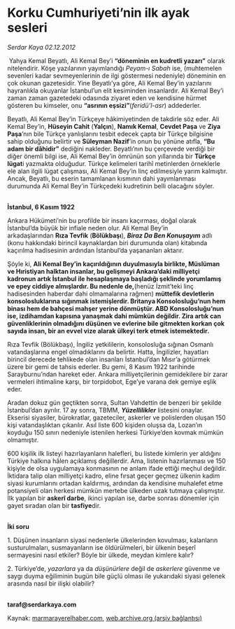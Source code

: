 # Korku Cumhuriyeti’nin ilk ayak sesleri

*Serdar Kaya 02.12.2012*

<div class="font-size-control" id="icerik" property="articleBody">
							<p></p><p>
	&nbsp;Yahya Kemal Beyatlı, Ali Kemal Bey’i&nbsp;<strong>“döneminin en kudretli yazarı”</strong>&nbsp;olarak nitelendirir. Köşe yazılarının yayımlandığı&nbsp;<em>Peyam-ı Sabah</em>&nbsp;ise, (muhtemelen sevenleri kadar sevmeyenlerinin de ilgi göstermesi nedeniyle) döneminin en çok okunan gazetesidir. Yine Beyatlı’ya göre, Ali Kemal Bey’in yazılarını hayranlıkla okuyanlar İstanbul’un elit kesiminden insanlardır. Ali Kemal Bey’i zaman zaman gazetedeki odasında ziyaret eden ve kendisine hürmet gösteren bu kimseler, onu&nbsp;<strong>“asrının eşsizi”</strong>(<em>feridü’l-asr</em>) addederler.</p>
<p>
	Beyatlı, Ali Kemal Bey’in Türkçeye hâkimiyetinden de takdirle söz eder. Ali Kemal Bey’in,&nbsp;<strong>Hüseyin Cahit</strong>&nbsp;(<strong>Yalçın</strong>),&nbsp;<strong>Namık Kemal</strong>,&nbsp;<strong>Cevdet Paşa</strong>&nbsp;ve&nbsp;<strong>Ziya Paşa</strong>’nın bile Türkçe yanlışlarını tesbit edecek çapta bir Türkçe bilgisine sahip olduğunu belirtir ve&nbsp;<strong>Süleyman Nazif</strong>’in onun bu yönüne atıfla,&nbsp;<strong>“Bu adam bir dâhidir”</strong>&nbsp;dediğini nakleder. Beyatlı’nın bu çerçevede verdiği bir diğer önemli bilgi ise, Ali Kemal Bey’in ömrünün son yıllarında bir&nbsp;<strong>Türkçe lügat</strong>i yazmakta olduğudur. Türkçe kelimeleri tarihî metinlerden örneklerle ele alan ilgili lügat çalışması, Ali Kemal Bey’in linç edilmesiyle yarım kalmıştır. Ancak, Beyatlı, bu eserin tamamlanan kısmının dahi yayımlanması durumunda Ali Kemal Bey’in Türkçedeki kudretinin belli olacağını söyler.</p>
<p>
	<strong><br>
	İstanbul, 6 Kasım 1922</strong></p>
<p>
	Ankara Hükümeti’nin bu profilde bir insanı kaçırması, doğal olarak İstanbul’da büyük bir infiale neden olur. Ali Kemal Bey’in arkadaşlarından&nbsp;<strong>Rıza Tevfik</strong>&nbsp;(<strong>Bölükbaşı</strong>),&nbsp;<strong><em>Biraz Da Ben Konuşayım</em></strong>&nbsp;adlı (konu hakkındaki birincil kaynaklardan biri durumunda olan) kitabında kaçırılma hadisesinin ardından İstanbul’da yaşananları aktarır.</p>
<p>
	Şöyle ki,&nbsp;<strong>Ali Kemal Bey’in kaçırıldığının duyulmasıyla birlikte, Müslüman ve Hıristiyan halktan insanlar, bu gelişmeyi Ankara’daki milliyetçi kadronun artık İstanbul ile hesaplaşmaya başladığı şeklinde yorumlamış ve epey ciddiye almışlardır. Bu nedenle de,</strong>(henüz İzmit’teki linç hadisesinden haberdar dahi olmamalarına rağmen)&nbsp;<strong>müttefik devletlerin konsolosluklarına sığınmak istemişlerdir. Britanya Konsolosluğu’nun hem binası hem de bahçesi mahşer yerine dönmüştür. ABD Konsolosluğu’nun ise, izdihamdan kapısına yanaşmak dahi mümkün değildir. Zira artık can güvenliklerinin olmadığını düşünen ve evlerine bile gitmekten korkan çok sayıda insan, bir an evvel vize alarak ülkeyi terk etmek istemektedir.</strong></p>
<p>
	Rıza Tevfik (Bölükbaşı), İngiliz yetkililerin, konsolosluğa sığınan Osmanlı vatandaşlarına engel olmadıklarını da belirtir. Hatta, İngilizler, hayatları birincil derecede tehlikede olan insanları İstanbul’dan Mısır’a götürmek üzere bir gemi de tahsis ederler. Bu gemi, 8 Kasım 1922 tarihinde Sarayburnu’ndan hareket eder. Ankara milliyetçilerinin gemidekilere bir zarar vermeleri ihtimaline karşı, bir torpidobot, Ege’ye varana dek gemiye eşlik eder.</p>
<p>
	Aradan dokuz gün geçtikten sonra, Sultan Vahdettin de benzeri bir şekilde İstanbul’dan ayrılır. 17 ay sonra, TBMM,&nbsp;<strong><em>Yüzellilikler</em></strong>&nbsp;listesini onaylar. Ekserisi siyasiler, bürokratlar, gazeteciler, askerler ve polislerden oluşan 150 kişi vatandaşlıktan çıkarılır. Asıl liste 600 kişiden oluşsa da, Lozan’ın koyduğu 150 sınırı nedeniyle istenilen herkesi Türkiye’den kovmak mümkün olmamıştır.</p>
<p>
	600 kişilik ilk listeyi hazırlayanların halefleri, bu listede kimlerin yer aldığını Türkiye halkına hâlen açıklamış değillerdir. Ama, listenin hazırlanması ve 150 kişiyle de olsa uygulamaya konmasının ne anlam ifade ettiği meçhul değildir. İktidara talip olan milliyetçi kadro, eline fırsat geçer geçmez ülkenin kadim siyasi kurumlarını ortadan kaldırmış, ardından da kendisine muhalefet etme potansiyeli olan herkesi mümkün mertebe ülkeden uzak tutmaya çalışmıştır. İlk yapılan bir&nbsp;<strong>askerî darbe</strong>, ikinci yapılan ise, darbe sonrası dönemler için gayet sıradan olan bir&nbsp;<strong>tasfiye</strong>dir.</p>
<p>
	<strong><br>
	İki soru</strong></p>
<p>
	1. Düşünen insanların siyasi nedenlerle ülkelerinden kovulması, kalanların susturulmaları, susmayanların ise öldürülmeleri, bir ülkenin beşerî sermayesini nasıl etkiler? Böyle bir ülkede, meydan kimlere kalır?</p>
<p>
	2. Türkiye’de,&nbsp;<em>yazarlara</em>&nbsp;ya da&nbsp;<em>düşünürlere</em>&nbsp;değil de&nbsp;<em>askerlere</em>&nbsp;güvenme ve saygı duyma eğiliminin bugün bile güçlü olması ile yukarıdaki siyasi gelenek arasında nasıl bir ilişki olabilir?</p>
<p>
	<strong><br>
	taraf@serdarkaya.com</strong></p><p></p>
						</div>

Kaynak: [marmarayerelhaber.com](m), [web.archive.org (arşiv bağlantısı)](https://web.archive.org/web/20240517194700/https://www.marmarayerelhaber.com/serdar-kaya/12136-korku-cumhuriyeti%E2%80%99nin-ilk-ayak-sesleri)
